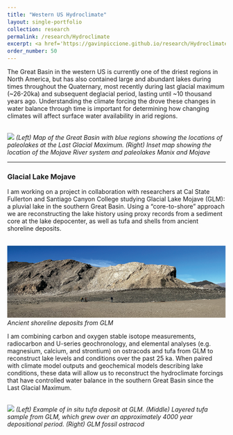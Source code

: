 ```yaml
---
title: "Western US Hydroclimate"
layout: single-portfolio
collection: research
permalink: /research/Hydroclimate
excerpt: <a href='https://gavinpiccione.github.io/research/Hydroclimate'><br/><img src='/images/WesternUSHydroclimatee.png'>
order_number: 50
---
```


The Great Basin in the western US is currently one of the driest regions in North America, but has also contained large and abundant lakes during times throughout the Quaternary, most recently during last glacial maximum (~26-20ka) and subsequent deglacial period, lasting until ~10 thousand years ago. Understanding the climate forcing the drove these changes in water balance through time is important for determining how changing climates will affect surface water availability in arid regions.

<br/><img src='/images/GBmaps.png'>
*(Left) Map of the Great Basin with blue regions showing the locations of paleolakes at the Last Glacial Maximum. (Right) Inset map showing the location of the Mojave River system and paleolakes Manix and Mojave*

---
### Glacial Lake Mojave
I am working on a project in collaboration with researchers at Cal State Fullerton and Santiago Canyon College studying Glacial Lake Mojave (GLM): a pluvial lake in the southern Great Basin. Using a “core-to-shore” approach we are reconstructing the lake history using proxy records from a sediment core at the lake depocenter, as well as tufa and shells from ancient shoreline deposits. 

<br/><img src='/images/GLMShorelines.png'>
*Ancient shoreline deposits from GLM*

I am combining carbon and oxygen stable isotope measurements, radiocarbon and U-series geochronology, and elemental analyses (e.g. magnesium, calcium, and strontium) on ostracods and tufa from GLM to reconstruct lake levels and conditions over the past 25 ka. When paired with climate model outputs and geochemical models describing lake conditions, these data will allow us to reconstruct the hydroclimate forcings that have controlled water balance in the southern Great Basin since the Last Glacial Maximum.

<br/><img src='/images/SLtufa_ost.png'>
*(Left) Example of in situ tufa deposit at GLM. (Middle) Layered tufa sample from GLM, which grew over an approximately 4000 year depositional period. (Right) GLM fossil ostracod*